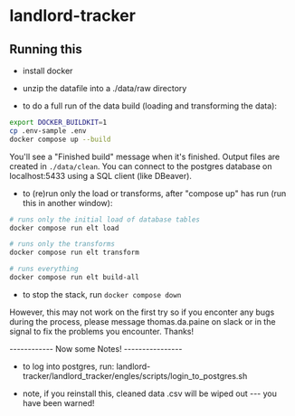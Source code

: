 # landlord-tracker

## Running this

* install docker

* unzip the datafile into a ./data/raw directory

* to do a full run of the data build (loading and transforming the data):

```sh
export DOCKER_BUILDKIT=1
cp .env-sample .env
docker compose up --build
```

You'll see a "Finished build" message when it's finished. Output files are created
in `./data/clean`. You can connect to the postgres database on localhost:5433 using
a SQL client (like DBeaver).

* to (re)run only the load or transforms, after "compose up" has run
(run this in another window):

```sh
# runs only the initial load of database tables
docker compose run elt load

# runs only the transforms
docker compose run elt transform

# runs everything
docker compose run elt build-all
```

* to stop the stack, run `docker compose down`

However, this may not work on the first try so if you enconter any bugs during the process, please message thomas.da.paine on slack or in the signal to fix the problems you encounter. Thanks!


------------ Now some Notes! ----------------

- to log into postgres, run: landlord-tracker/landlord_tracker/engles/scripts/login_to_postgres.sh

- note, if you reinstall this, cleaned data .csv will be wiped out --- you have been warned!